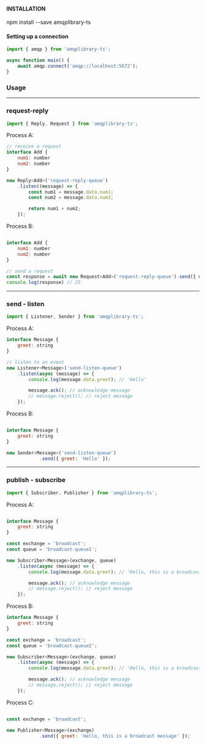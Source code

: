 #### INSTALLATION

npm install --save amqplibrary-ts

#### Setting up a connection

```javascript
import { amqp } from 'amqplibrary-ts';

async function main() {
    await amqp.connect('amqp://localhost:5672');
}
```

### Usage

---

### request-reply

```javascript
import { Reply, Request } from 'amqplibrary-ts';
```

Process A:

```javascript
// receive a request
interface Add {
    num1: number
    num2: number
}

new Reply<Add>('request-reply-queue')
    .listen((message) => {
        const num1 = message.data.num1;
        const num2 = message.data.num2;

        return num1 + num2;
    });
```

Process B:

```javascript

interface Add {
    num1: number
    num2: number
}

// send a request
const response = await new Request<Add>('request-reply-queue').send({ num1: 10, num2: 15 });
console.log(response) // 25
```

---

### send - listen

```javascript
import { Listener, Sender } from 'amqplibrary-ts';
```

Process A:

```javascript
interface Message {
    greet: string
}

// listen to an event
new Listener<Message>('send-listen-queue')
    .listen(async (message) => {
        console.log(message.data.greet); // 'Hello' 

        message.ack(); // acknowledge message
        // message.reject(); // reject message
    });
```

Process B:

```javascript

interface Message {
    greet: string
}

new Sender<Message>('send-listen-queue')
            .send({ greet: 'Hello' });
```

---

### publish - subscribe

```javascript
import { Subscriber, Publisher } from 'amqplibrary-ts';
```

Process A:

```javascript

interface Message {
    greet: string
}

const exchange = 'broadcast';
const queue = 'broadcast-queue1';

new Subscriber<Message>(exchange, queue)
    .listen(async (message) => {
        console.log(message.data.greet); // 'Hello, this is a broadcast message' 

        message.ack(); // acknowledge message
        // message.reject(); // reject message
    });
```

Process B:

```javascript
interface Message {
    greet: string
}

const exchange = 'broadcast';
const queue = 'broadcast-queue2';

new Subscriber<Message>(exchange, queue)
    .listen(async (message) => {
        console.log(message.data.greet); // 'Hello, this is a broadcast message' 

        message.ack(); // acknowledge message
        // message.reject(); // reject message
    });
```

Process C:

```javascript

const exchange = 'broadcast';

new Publisher<Message>(exchange)
            .send({ greet: 'Hello, this is a broadcast message' });
```
